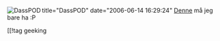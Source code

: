 title="DassPOD"
date="2006-06-14 16:29:24"
<a href="http://www.atechflash.com/products-icarta.html"><img src="http://pjatt.net/images/2006/06/pic-icarta-small.gif" alt="DassPOD" align="left"  /></a> <a href="http://www.atechflash.com/products-icarta.html">Denne</a> må jeg bare ha :P

[[!tag  geeking

